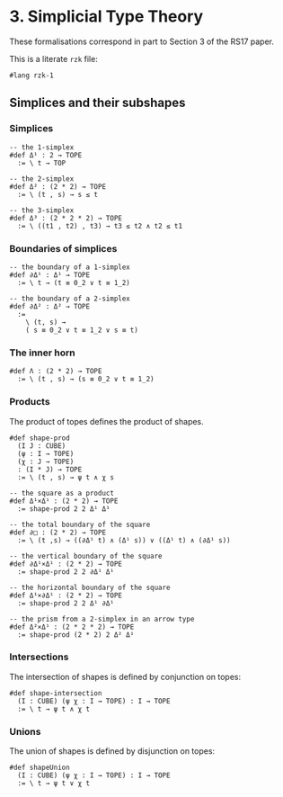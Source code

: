 # 3. Simplicial Type Theory

These formalisations correspond in part to Section 3 of the RS17 paper.

This is a literate `rzk` file:

```rzk
#lang rzk-1
```

## Simplices and their subshapes

### Simplices

```rzk
-- the 1-simplex
#def Δ¹ : 2 → TOPE
  := \ t → TOP

-- the 2-simplex
#def Δ² : (2 * 2) → TOPE
  := \ (t , s) → s ≤ t

-- the 3-simplex
#def Δ³ : (2 * 2 * 2) → TOPE
  := \ ((t1 , t2) , t3) → t3 ≤ t2 ∧ t2 ≤ t1
```

### Boundaries of simplices

```rzk
-- the boundary of a 1-simplex
#def ∂Δ¹ : Δ¹ → TOPE
  := \ t → (t ≡ 0_2 ∨ t ≡ 1_2)

-- the boundary of a 2-simplex
#def ∂Δ² : Δ² → TOPE
  :=
    \ (t, s) →
    ( s ≡ 0_2 ∨ t ≡ 1_2 ∨ s ≡ t)
```

### The inner horn

```rzk
#def Λ : (2 * 2) → TOPE
  := \ (t , s) → (s ≡ 0_2 ∨ t ≡ 1_2)
```

### Products

The product of topes defines the product of shapes.

```rzk
#def shape-prod
  (I J : CUBE)
  (ψ : I → TOPE)
  (χ : J → TOPE)
  : (I * J) → TOPE
  := \ (t , s) → ψ t ∧ χ s

-- the square as a product
#def Δ¹×Δ¹ : (2 * 2) → TOPE
  := shape-prod 2 2 Δ¹ Δ¹

-- the total boundary of the square
#def ∂□ : (2 * 2) → TOPE
  := \ (t ,s) → ((∂Δ¹ t) ∧ (Δ¹ s)) ∨ ((Δ¹ t) ∧ (∂Δ¹ s))

-- the vertical boundary of the square
#def ∂Δ¹×Δ¹ : (2 * 2) → TOPE
  := shape-prod 2 2 ∂Δ¹ Δ¹

-- the horizontal boundary of the square
#def Δ¹×∂Δ¹ : (2 * 2) → TOPE
  := shape-prod 2 2 Δ¹ ∂Δ¹

-- the prism from a 2-simplex in an arrow type
#def Δ²×Δ¹ : (2 * 2 * 2) → TOPE
  := shape-prod (2 * 2) 2 Δ² Δ¹
```

### Intersections

The intersection of shapes is defined by conjunction on topes:

```rzk
#def shape-intersection
  (I : CUBE) (ψ χ : I → TOPE) : I → TOPE
  := \ t → ψ t ∧ χ t
```

### Unions

The union of shapes is defined by disjunction on topes:

```rzk
#def shapeUnion
  (I : CUBE) (ψ χ : I → TOPE) : I → TOPE
  := \ t → ψ t ∨ χ t
```
